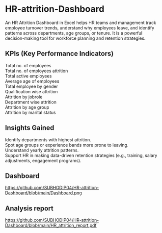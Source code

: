 # HR-attrition-Dashboard
An HR Attrition Dashboard in Excel helps HR teams and management track employee turnover trends, understand why employees leave, and identify patterns across departments, age groups, or tenure. It is a powerful decision-making tool for workforce planning and retention strategies.
## KPIs (Key Performance Indicators)
Total  no. of employees
<br>
Total  no. of employees attrition
<br>
Total active employees
<br>
Average age of employees
<br>
Total employee by gender
<br>
Qualification wise attrition
<br>
Attrition  by jobrole
<br>
Department wise attrition
<br>
Attrition by age group
<br>
Attrition by marital status
## Insights Gained
Identify departments with highest attrition.
<br>
Spot age groups or experience bands more prone to leaving.
<br>
Understand  yearly attrition patterns.
<br>
Support HR in making data-driven retention strategies (e.g., training, salary adjustments, engagement programs).
## Dashboard 
https://github.com/SUBHODIP04/HR-attrition-Dashboard/blob/main/Dashboard.png
## Analysis report
https://github.com/SUBHODIP04/HR-attrition-Dashboard/blob/main/HR_attrition_report.pdf

